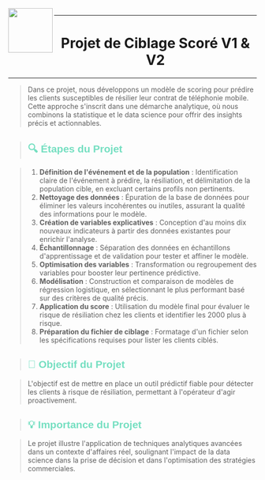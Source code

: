 <img src="https://clipground.com/images/acclaim-definition-clipart-6.jpg" width="90px" align="left">
<hr style="border-width:6px;border-color:#75DFC1">
<center><h1>Projet de Ciblage Scoré V1 & V2</h1></center>
<hr style="border-width:6px;border-color:#75DFC1">

>Dans ce projet, nous développons un modèle de scoring pour prédire les clients susceptibles de résilier leur contrat de téléphonie mobile. Cette approche s'inscrit dans une démarche analytique, où nous combinons la statistique et le data science pour offrir des insights précis et actionnables.

><h2 style="color:#75DFC1; font-family: 'Arial', sans-serif;">🔍 Étapes du Projet</h2>

>1. **Définition de l'événement et de la population** : Identification claire de l'événement à prédire, la résiliation, et délimitation de la population cible, en excluant certains profils non pertinents.
>2. **Nettoyage des données** : Épuration de la base de données pour éliminer les valeurs incohérentes ou inutiles, assurant la qualité des informations pour le modèle.
>3. **Création de variables explicatives** : Conception d'au moins dix nouveaux indicateurs à partir des données existantes pour enrichir l'analyse.
>4. **Échantillonnage** : Séparation des données en échantillons d'apprentissage et de validation pour tester et affiner le modèle.
>5. **Optimisation des variables** : Transformation ou regroupement des variables pour booster leur pertinence prédictive.
>6. **Modélisation** : Construction et comparaison de modèles de régression logistique, en sélectionnant le plus performant basé sur des critères de qualité précis.
>7. **Application du score** : Utilisation du modèle final pour évaluer le risque de résiliation chez les clients et identifier les 2000 plus à risque.
>8. **Préparation du fichier de ciblage** : Formatage d'un fichier selon les spécifications requises pour lister les clients ciblés.

><h2 style="color:#75DFC1; font-family: 'Arial', sans-serif;">🎯 Objectif du Projet</h2>

>L'objectif est de mettre en place un outil prédictif fiable pour détecter les clients à risque de résiliation, permettant à l'opérateur d'agir proactivement.

><h2 style="color:#75DFC1; font-family: 'Arial', sans-serif;">💡 Importance du Projet</h2>

>Le projet illustre l'application de techniques analytiques avancées dans un contexte d'affaires réel, soulignant l'impact de la data science dans la prise de décision et dans l'optimisation des stratégies commerciales.

<br/><br/><br/>

